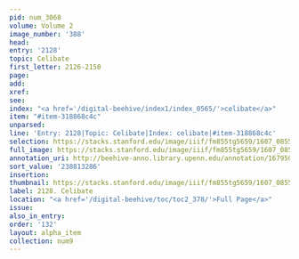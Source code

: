 ```yaml
---
pid: num_3068
volume: Volume 2
image_number: '388'
head:
entry: '2128'
topic: Celibate
first_letter: 2126-2150
page:
add:
xref:
see:
index: "<a href='/digital-beehive/index1/index_0565/'>celibate</a>"
item: "#item-318868c4c"
unparsed:
line: 'Entry: 2128|Topic: Celibate|Index: celibate|#item-318868c4c'
selection: https://stacks.stanford.edu/image/iiif/fm855tg5659/1607_0855/861,3286,2793,610/full/0/default.jpg
full_image: https://stacks.stanford.edu/image/iiif/fm855tg5659/1607_0855/full/full/0/default.jpg
annotation_uri: http://beehive-anno.library.upenn.edu/annotation/1679506164794
sort_value: '238813286'
insertion:
thumbnail: https://stacks.stanford.edu/image/iiif/fm855tg5659/1607_0855/861,3286,600,180/250,/0/default.jpg
label: 2128. Celibate
location: "<a href='/digital-beehive/toc/toc2_378/'>Full Page</a>"
issue:
also_in_entry:
order: '132'
layout: alpha_item
collection: num9
---
```

